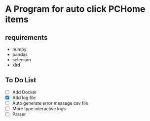 # A Program for auto click PCHome items

## requirements
* numpy
* pandas
* selenium
* xlrd

## To Do List
- [ ] Add Docker
- [x] Add log file
- [ ] Auto generate error message csv file
- [ ] More type interactive logs
- [ ] Parser

